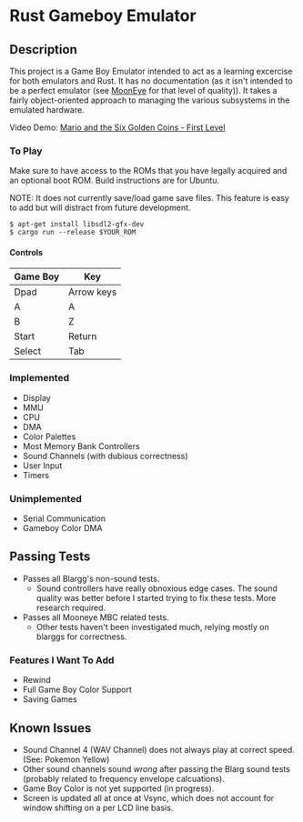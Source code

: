 # Rust Gameboy Emulator

## Description

This project is a Game Boy Emulator intended to act as a learning excercise for both emulators and Rust. It has no documentation (as it isn't intended to be a perfect emulator (see [MoonEye](https://github.com/Gekkio/mooneye-gb) for that level of quality)). It takes a fairly object-oriented approach to managing the various subsystems in the emulated hardware.

Video Demo: [Mario and the Six Golden Coins - First Level](https://youtu.be/slTPkHDkcG0)

### To Play

Make sure to have access to the ROMs that you have legally acquired and an optional boot ROM. Build instructions are for Ubuntu.

NOTE: It does not currently save/load game save files. This feature is easy to add but will distract from future development.


```
$ apt-get install libsdl2-gfx-dev
$ cargo run --release $YOUR_ROM
```

#### Controls

| Game Boy | Key        |
| -------- | ---------- |
| Dpad     | Arrow keys |
| A        | A          |
| B        | Z          |
| Start    | Return     |
| Select   | Tab        |

### Implemented
* Display
* MMU
* CPU
* DMA
* Color Palettes
* Most Memory Bank Controllers
* Sound Channels (with dubious correctness)
* User Input
* Timers

### Unimplemented
* Serial Communication
* Gameboy Color DMA

## Passing Tests
 * Passes all Blargg's non-sound tests. 
   * Sound controllers have really obnoxious edge cases. The sound quality was better before I started trying to fix these tests. More research required.
 * Passes all Mooneye MBC related tests.
   * Other tests haven't been investigated much, relying mostly on blarggs for correctness.

### Features I Want To Add

* Rewind
* Full Game Boy Color Support
* Saving Games 

## Known Issues

* Sound Channel 4 (WAV Channel) does not always play at correct speed. (See: Pokemon Yellow)
* Other sound channels sound *wrong* after passing the Blarg sound tests (probably related to frequency envelope calcuations).
* Game Boy Color is not yet supported (in progress).
* Screen is updated all at once at Vsync, which does not account for window shifting on a per LCD line basis.



